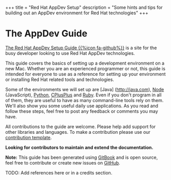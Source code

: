 +++
title = "Red Hat AppDev Setup"
description = "Some hints and tips for building out an AppDev environment for Red Hat technologies"
+++


# The AppDev Guide
[The Red Hat AppDev Setup Guide {{%icon fa-github%}}](https://github.com/rayploski/appdev-setup) is a site for the busy developer looking to use Red Hat AppDev technologies.

This guide covers the basics of setting up a development environment on a new Mac. Whether you are an experienced programmer or not, this guide is intended for everyone to use as a reference for setting up your environment or installing Red Hat related tools and technologies.

Some of the environments we will set up are [Java] (http://java.com), [Node](http://nodejs.org) (JavaScript), [Python](http://www.python.org), [CPlusPlus](http://www.cplusplus.com) and [Ruby](http://www.ruby-lang.org). Even if you don't program in all of them, they are useful to have as many command-line tools rely on them. We'll also show you some useful daily use applications. As you read and follow these steps, feel free to post any feedback or comments you may have.

All contributions to the guide are welcome. Please help add support for other libraries and languages. To make a contribution please use our [contribution template](.github/CONTRIBUTION_TEMPLATE.md).

**Looking for contributors to maintain and extend the documentation.**


**Note:** This guide has been generated using [GitBook](http://www.gitbook.io) and is open source, feel free to contribute or create new issues on [GitHub](https://github.com/sb2nov/mac-setup/issues).

TODO:  Add references here or in a credits section.